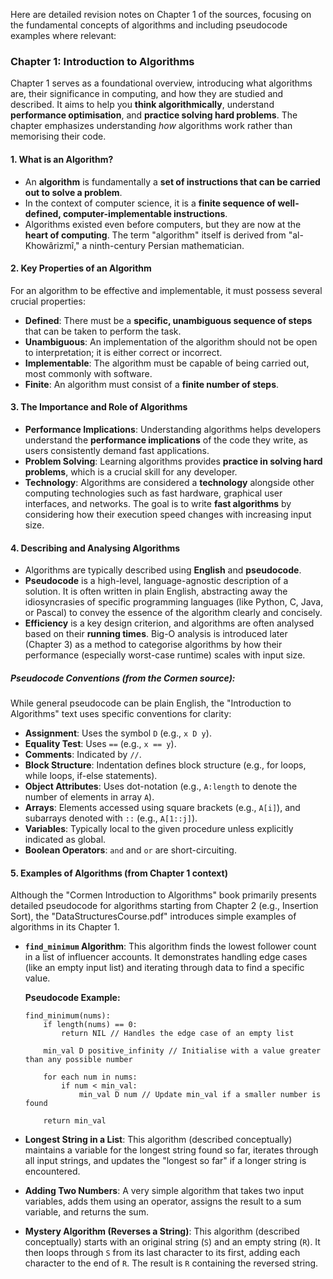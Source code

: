 Here are detailed revision notes on Chapter 1 of the sources, focusing on the fundamental concepts of algorithms and including pseudocode examples where relevant:

### Chapter 1: Introduction to Algorithms

Chapter 1 serves as a foundational overview, introducing what algorithms are, their significance in computing, and how they are studied and described. It aims to help you **think algorithmically**, understand **performance optimisation**, and **practice solving hard problems**. The chapter emphasizes understanding *how* algorithms work rather than memorising their code.

#### 1. What is an Algorithm?
*   An **algorithm** is fundamentally a **set of instructions that can be carried out to solve a problem**.
*   In the context of computer science, it is a **finite sequence of well-defined, computer-implementable instructions**.
*   Algorithms existed even before computers, but they are now at the **heart of computing**. The term "algorithm" itself is derived from "al-Khowârizmı̂," a ninth-century Persian mathematician.

#### 2. Key Properties of an Algorithm
For an algorithm to be effective and implementable, it must possess several crucial properties:
*   **Defined**: There must be a **specific, unambiguous sequence of steps** that can be taken to perform the task.
*   **Unambiguous**: An implementation of the algorithm should not be open to interpretation; it is either correct or incorrect.
*   **Implementable**: The algorithm must be capable of being carried out, most commonly with software.
*   **Finite**: An algorithm must consist of a **finite number of steps**.

#### 3. The Importance and Role of Algorithms
*   **Performance Implications**: Understanding algorithms helps developers understand the **performance implications** of the code they write, as users consistently demand fast applications.
*   **Problem Solving**: Learning algorithms provides **practice in solving hard problems**, which is a crucial skill for any developer.
*   **Technology**: Algorithms are considered a **technology** alongside other computing technologies such as fast hardware, graphical user interfaces, and networks. The goal is to write **fast algorithms** by considering how their execution speed changes with increasing input size.

#### 4. Describing and Analysing Algorithms
*   Algorithms are typically described using **English** and **pseudocode**.
*   **Pseudocode** is a high-level, language-agnostic description of a solution. It is often written in plain English, abstracting away the idiosyncrasies of specific programming languages (like Python, C, Java, or Pascal) to convey the essence of the algorithm clearly and concisely.
*   **Efficiency** is a key design criterion, and algorithms are often analysed based on their **running times**. Big-O analysis is introduced later (Chapter 3) as a method to categorise algorithms by how their performance (especially worst-case runtime) scales with input size.

##### Pseudocode Conventions (from the Cormen source):
While general pseudocode can be plain English, the "Introduction to Algorithms" text uses specific conventions for clarity:
*   **Assignment**: Uses the symbol `D` (e.g., `x D y`).
*   **Equality Test**: Uses `==` (e.g., `x == y`).
*   **Comments**: Indicated by `//`.
*   **Block Structure**: Indentation defines block structure (e.g., for loops, while loops, if-else statements).
*   **Object Attributes**: Uses dot-notation (e.g., `A:length` to denote the number of elements in array `A`).
*   **Arrays**: Elements accessed using square brackets (e.g., `A[i]`), and subarrays denoted with `::` (e.g., `A[1::j]`).
*   **Variables**: Typically local to the given procedure unless explicitly indicated as global.
*   **Boolean Operators**: `and` and `or` are short-circuiting.

#### 5. Examples of Algorithms (from Chapter 1 context)

Although the "Cormen Introduction to Algorithms" book primarily presents detailed pseudocode for algorithms starting from Chapter 2 (e.g., Insertion Sort), the "DataStructuresCourse.pdf" introduces simple examples of algorithms in its Chapter 1.

*   **`find_minimum` Algorithm**:
    This algorithm finds the lowest follower count in a list of influencer accounts. It demonstrates handling edge cases (like an empty input list) and iterating through data to find a specific value.

    **Pseudocode Example:**
    ```pseudocode
    find_minimum(nums):
        if length(nums) == 0:
            return NIL // Handles the edge case of an empty list
        
        min_val D positive_infinity // Initialise with a value greater than any possible number
        
        for each num in nums:
            if num < min_val:
                min_val D num // Update min_val if a smaller number is found
        
        return min_val
    ```
   

*   **Longest String in a List**:
    This algorithm (described conceptually) maintains a variable for the longest string found so far, iterates through all input strings, and updates the "longest so far" if a longer string is encountered.

*   **Adding Two Numbers**:
    A very simple algorithm that takes two input variables, adds them using an operator, assigns the result to a sum variable, and returns the sum.

*   **Mystery Algorithm (Reverses a String)**:
    This algorithm (described conceptually) starts with an original string (`S`) and an empty string (`R`). It then loops through `S` from its last character to its first, adding each character to the end of `R`. The result is `R` containing the reversed string.